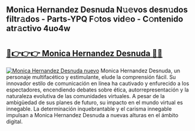 ## Monica Hernandez Desnuda N𝚞𝚎vos desn𝚞dos filtr𝚊dos - Parts-YPQ F𝚘tos vid𝚎o - C𝚘ntenido atr𝚊ctivo 4uo4w

# <h2><a href="http://mb0fxq.tromn.icu/?c=Monica+Hernandez+Desnuda">🔗👉👉👉 Monica Hernandez Desnuda 🔗🔗</a></h2>

[![Monica Hernandez Desnuda nuevo](https://i.imgur.com/pEAQMta.gif)](http://mb0fxq.tromn.icu/?c=Monica+Hernandez+Desnuda)
Monica Hernandez Desnuda, un personaje multifacético y estimulante, elude la comprensión fácil. Su innovador estilo de comunicación en línea ha cautivado y enfurecido a los espectadores, encendiendo debates sobre ética, autorrepresentación y la naturaleza evolutiva de las comunidades virtuales. A pesar de la ambigüedad de sus planes de futuro, su impacto en el mundo virtual es innegable. La determinación inquebrantable y el carisma innegable impulsan a Monica Hernandez Desnuda a nuevas alturas en el ámbito digital.
